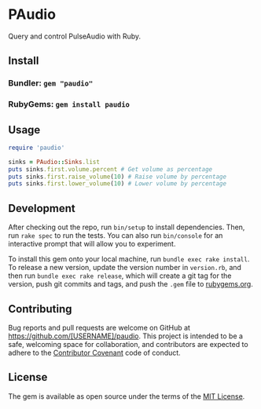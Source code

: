 # PAudio

Query and control PulseAudio with Ruby.

## Install

### Bundler: `gem "paudio"`

### RubyGems: `gem install paudio`

## Usage

```rb
require 'paudio'

sinks = PAudio::Sinks.list
puts sinks.first.volume.percent # Get volume as percentage
puts sinks.first.raise_volume(10) # Raise volume by percentage
puts sinks.first.lower_volume(10) # Lower volume by percentage
```

## Development

After checking out the repo, run `bin/setup` to install dependencies. Then, run `rake spec` to run the tests. You can also run `bin/console` for an interactive prompt that will allow you to experiment.

To install this gem onto your local machine, run `bundle exec rake install`. To release a new version, update the version number in `version.rb`, and then run `bundle exec rake release`, which will create a git tag for the version, push git commits and tags, and push the `.gem` file to [rubygems.org](https://rubygems.org).

## Contributing

Bug reports and pull requests are welcome on GitHub at https://github.com/[USERNAME]/paudio. This project is intended to be a safe, welcoming space for collaboration, and contributors are expected to adhere to the [Contributor Covenant](http://contributor-covenant.org) code of conduct.

## License

The gem is available as open source under the terms of the [MIT License](http://opensource.org/licenses/MIT).
